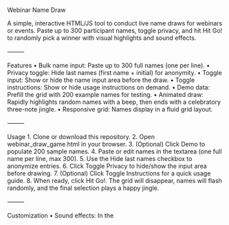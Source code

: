 Webinar Name Draw

A simple, interactive HTML/JS tool to conduct live name draws for webinars or events. Paste up to 300 participant names, toggle privacy, and hit Hit Go! to randomly pick a winner with visual highlights and sound effects.

⸻

Features
	•	Bulk name input: Paste up to 300 full names (one per line).
	•	Privacy toggle: Hide last names (first name + initial) for anonymity.
	•	Toggle input: Show or hide the name input area before the draw.
	•	Toggle instructions: Show or hide usage instructions on demand.
	•	Demo data: Prefill the grid with 200 example names for testing.
	•	Animated draw: Rapidly highlights random names with a beep, then ends with a celebratory three-note jingle.
	•	Responsive grid: Names display in a fluid grid layout.

⸻

Usage
	1.	Clone or download this repository.
	2.	Open webinar_draw_game.html in your browser.
	3.	(Optional) Click Demo to populate 200 sample names.
	4.	Paste or edit names in the textarea (one full name per line, max 300).
	5.	Use the Hide last names checkbox to anonymize entries.
	6.	Click Toggle Privacy to hide/show the input area before drawing.
	7.	(Optional) Click Toggle Instructions for a quick usage guide.
	8.	When ready, click Hit Go!. The grid will disappear, names will flash randomly, and the final selection plays a happy jingle.

⸻

Customization
	•	Sound effects: In the <script> section, modify or replace the playBeep() and playHappy() functions with your own audio logic.
	•	Max names: Change the .slice(0, 300) limit in renderGrid() to adjust allowed entries.
	•	Styling: Update styles in the <style> block (colors, grid size, fonts) to fit your branding.
	•	Button text: Edit the inner text of #startBtn, #demoBtn, etc., to suit your tone.

⸻

Deployment

Simply host webinar_draw_game.html on any static file server or GitHub Pages. No build step required.

# Example: publish via GitHub Pages
git add webinar_draw_game.html README.md
git commit -m "Add name-draw game and README"
git push origin main


⸻

License

This project is released under the MIT License. Feel free to use, modify, and share!

